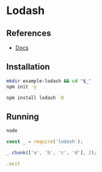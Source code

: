 # Lodash

## References

- [Docs](https://lodash.com/docs)

## Installation

```sh
mkdir example-lodash && cd "$_"
npm init -y
```

```sh
npm install lodash -D
```

## Running

```sh
node
```

```js
const _ = require('lodash');

_.chunk(['a', 'b', 'c', 'd'], 2);

.exit
```
